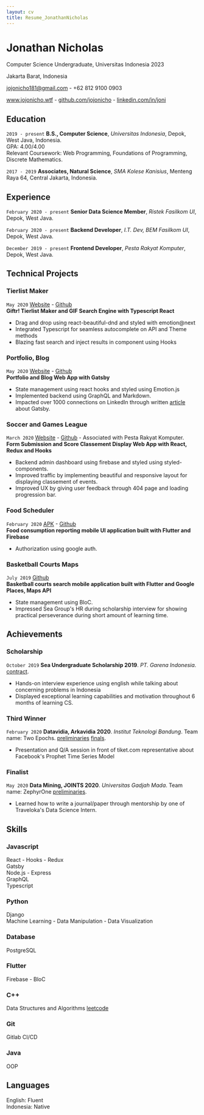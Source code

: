 ```yaml
---
layout: cv
title: Resume_JonathanNicholas
---
```


# Jonathan Nicholas

Computer Science Undergraduate, Universitas Indonesia 2023

Jakarta Barat, Indonesia<br/>

<a href="jojonicho181@gmail.com">jojonicho181@gmail.com</a> - +62 812 9100 0903

<div id="webaddress">
  <a href="https://jojonicho.wtf"><i class="fas fa-home"></i> www.jojonicho.wtf</a> -
  <a href="https://github.com/jojonicho"><i class="fab fa-github"></i> github.com/jojonicho</a> -
  <a href="https://linkedin.com/in/joni"><i class="fab fa-linkedin"></i> linkedin.com/in/joni</a>
</div>

## Education

`2019 - present`
**B.S., Computer Science**, _Universitas Indonesia_, Depok, West Java, Indonesia.<br>
GPA: 4.00/4.00<br>
Relevant Coursework: Web Programming, Foundations of Programming, Discrete Mathematics.

`2017 - 2019`
**Associates, Natural Science**, _SMA Kolese Kanisius_, Menteng Raya 64, Central Jakarta, Indonesia.

## Experience

`February 2020 - present`
**Senior Data Science Member**, _Ristek Fasilkom UI_,<br>Depok, West Java.

<!-- `Python` `Machine Learning` `Data Mining` `Pandas` `CatBoost` `Seaborn` -->

`February 2020 - present`
**Backend Developer**, _I.T. Dev, BEM Fasilkom UI_,<br>Depok, West Java.

<!-- `Python` `Django` -->

`December 2019 - present`
**Frontend Developer**, _Pesta Rakyat Komputer_,<br>Depok, West Java.

<!-- `JavaScript` `React` `Styled Components` `Firebase` -->

## Technical Projects

### Tierlist Maker

`May 2020`
[Website](https://giftr.jojonicho.wtf) - [Github](https://github.com/jojonicho/giftr)<br>
**Giftr! Tierlist Maker and GIF Search Engine with Typescript React**<br>

- Drag and drop using react-beautiful-dnd and styled with emotion@next
- Integrated Typescript for seamless autocomplete on API and Theme methods
- Blazing fast search and inject results in component using Hooks

### Portfolio, Blog

`May 2020`
[Website](https://jojonicho.wtf) - [Github](https://github.com/jojonicho/jojonicho)<br>
**Portfolio and Blog Web App with Gatsby**<br>

- State management using react hooks and styled using Emotion.js
- Implemented backend using GraphQL and Markdown.
- Impacted over 1000 connections on LinkedIn through written [article](https://www.linkedin.com/posts/joni_the-gatsby-project-structure-activity-6667343046142783488-mKfn) about Gatsby.

### Soccer and Games League

`March 2020`
[Website](https://perak.cs.ui.ac.id/) - [Github](https://github.com/jojonicho/perak-frontend) - Associated with Pesta Rakyat Komputer.<br>
**Form Submission and Score Classement Display Web App with React, Redux and Hooks**<br>

- Backend admin dashboard using firebase and styled using styled-components.
- Improved traffic by implementing beautiful and responsive layout for displaying classement of events.
- Improved UX by giving user feedback through 404 page and loading progression bar.

### Food Scheduler

`February 2020`
[APK](https://drive.google.com/open?id=1Y1YdTRXNRuR8WJgD4Ok2WV8n1y8IN-zC) - [Github](https://github.com/jojonicho/foodget)<br>
**Food consumption reporting mobile UI application built with Flutter and Firebase**<br>

- Authorization using google auth.<br>

### Basketball Courts Maps

`July 2019`
[Github](https://github.com/jojonicho/pickup)<br>
**Basketball courts search mobile application built with Flutter and Google Places, Maps API**<br>

- State management using BloC.<br>
- Impressed Sea Group's HR during scholarship interview for showing practical perseverance during short amount of learning time.

## Achievements

### Scholarship

`October 2019`
**Sea Undergraduate Scholarship 2019**. _PT. Garena Indonesia_. [contract](https://drive.google.com/file/d/0B_vsb-1I_-gpVFBpNC1ydEJGTEVtSTdvUnFDNjFzYkJtVnlB/view).

- Hands-on interview experience using english while talking about concerning problems in Indonesia
- Displayed exceptional learning capabilities and motivation throughout 6 months of learning CS.

### Third Winner

`February 2020`
**Datavidia, Arkavidia 2020**. _Institut Teknologi Bandung_. Team name: Two Epochs. [preliminaries](https://www.kaggle.com/c/datavidia2019v2/leaderboard) [finals](https://www.kaggle.com/c/finaldatavidia2019/leaderboard).

- Presentation and Q/A session in front of tiket.com representative about Facebook's Prophet Time Series Model

### Finalist

`May 2020`
**Data Mining, JOINTS 2020**. _Universitas Gadjah Mada_. Team name: ZephyrOne [preliminaries](https://www.kaggle.com/c/datmin-joints-2020/leaderboard).

- Learned how to write a journal/paper through mentorship by one of Traveloka's Data Science Intern.

## Skills

### Javascript

React - Hooks - Redux<br>
Gatsby<br>
Node.js - Express<br>
GraphQL<br>
Typescript

### Python

Django<br>
Machine Learning - Data Manipulation - Data Visualization

### Database

PostgreSQL

### Flutter

Firebase - BloC

### C++

Data Structures and Algorithms [leetcode](https://leetcode.com/jojonicho181/)

### Git

Gitlab CI/CD<br>

### Java

OOP

## Languages

English: Fluent<br>
Indonesia: Native
